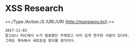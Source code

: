 # XSS Research

<<./Type /Action./S /URI./URI (http://munsiwoo.kr/).>>

~~~
2017-11-03
알고보니 PoC에서 누가 발표했던 주제였고 이미 깊게 연구한 사람이 있더라.
그래도 계속해서 새로운걸 찾아볼 생각이다.
~~~